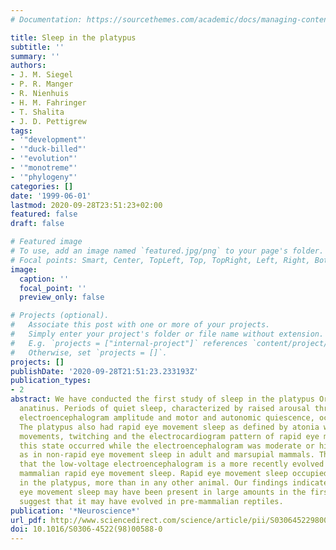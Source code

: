 ```yaml
---
# Documentation: https://sourcethemes.com/academic/docs/managing-content/

title: Sleep in the platypus
subtitle: ''
summary: ''
authors:
- J. M. Siegel
- P. R. Manger
- R. Nienhuis
- H. M. Fahringer
- T. Shalita
- J. D. Pettigrew
tags:
- '"development"'
- '"duck-billed"'
- '"evolution"'
- '"monotreme"'
- '"phylogeny"'
categories: []
date: '1999-06-01'
lastmod: 2020-09-28T23:51:23+02:00
featured: false
draft: false

# Featured image
# To use, add an image named `featured.jpg/png` to your page's folder.
# Focal points: Smart, Center, TopLeft, Top, TopRight, Left, Right, BottomLeft, Bottom, BottomRight.
image:
  caption: ''
  focal_point: ''
  preview_only: false

# Projects (optional).
#   Associate this post with one or more of your projects.
#   Simply enter your project's folder or file name without extension.
#   E.g. `projects = ["internal-project"]` references `content/project/deep-learning/index.md`.
#   Otherwise, set `projects = []`.
projects: []
publishDate: '2020-09-28T21:51:23.233193Z'
publication_types:
- 2
abstract: We have conducted the first study of sleep in the platypus Ornithorhynchus
  anatinus. Periods of quiet sleep, characterized by raised arousal thresholds, elevated
  electroencephalogram amplitude and motor and autonomic quiescence, occupied 6–8h/day.
  The platypus also had rapid eye movement sleep as defined by atonia with rapid eye
  movements, twitching and the electrocardiogram pattern of rapid eye movement. However,
  this state occurred while the electroencephalogram was moderate or high in voltage,
  as in non-rapid eye movement sleep in adult and marsupial mammals. This suggests
  that the low-voltage electroencephalogram is a more recently evolved feature of
  mammalian rapid eye movement sleep. Rapid eye movement sleep occupied 5.8–8h/day
  in the platypus, more than in any other animal. Our findings indicate that rapid
  eye movement sleep may have been present in large amounts in the first mammals and
  suggest that it may have evolved in pre-mammalian reptiles.
publication: '*Neuroscience*'
url_pdf: http://www.sciencedirect.com/science/article/pii/S0306452298005880
doi: 10.1016/S0306-4522(98)00588-0
---
```

